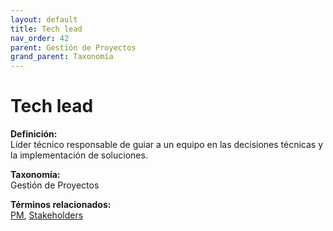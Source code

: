 ```yaml
---
layout: default
title: Tech lead
nav_order: 42
parent: Gestión de Proyectos
grand_parent: Taxonomía
---
```


# Tech lead

**Definición:**  
Líder técnico responsable de guiar a un equipo en las decisiones técnicas y la implementación de soluciones.

**Taxonomía:**  
Gestión de Proyectos

**Términos relacionados:**  
[PM](https://maleniski.github.io/diccionario-angl-tec-mx/docs/taxonomia/gestión-de-proyectos/pm.html), [Stakeholders](https://maleniski.github.io/diccionario-angl-tec-mx/docs/taxonomia/gestión-de-proyectos/stakeholders.html)
